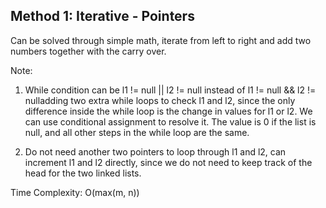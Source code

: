 ## Method 1: Iterative - Pointers

Can be solved through simple math, iterate from left to right and add two numbers together with the carry over. </br>

Note: </br>
1) While condition can be l1 != null || l2 != null instead of l1 != null && l2 != nulladding two extra while loops to check l1 and l2, since the only 
difference inside the while loop is the change in values for l1 or l2. We can use conditional assignment to resolve it. The value is 0 if the list is null,
and all other steps in the while loop are the same.

2) Do not need another two pointers to loop through l1 and l2, can increment l1 and l2 directly, since we do not need to keep track of the head for the 
two linked lists.

Time Complexity: O(max(m, n))
